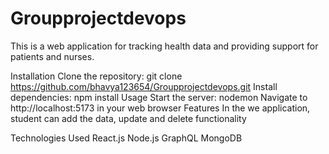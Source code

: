 # Groupprojectdevops



This is a web application for tracking health data and providing support for patients and nurses.

Installation
Clone the repository: git clone https://github.com/bhavya123654/Groupprojectdevops.git
Install dependencies: npm install
Usage
Start the server: nodemon
Navigate to http://localhost:5173 in your web browser
Features
In the we application, student can add the data, update and delete functionality 


Technologies Used
React.js
Node.js
GraphQL
MongoDB
